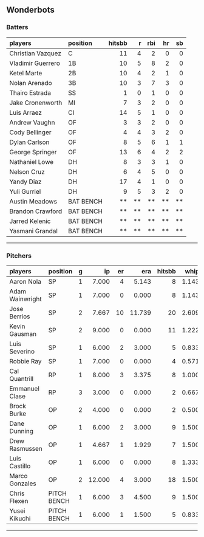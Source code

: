 ## Wonderbots

### Batters

 
|players           |position  | hitsbb|  r| rbi| hr| sb| 
|:-----------------|:---------|------:|--:|---:|--:|--:| 
|Christian Vazquez |C         |     11|  4|   2|  0|  0| 
|Vladimir Guerrero |1B        |     10|  5|   8|  2|  0| 
|Ketel Marte       |2B        |     10|  4|   2|  1|  0| 
|Nolan Arenado     |3B        |     10|  3|   7|  3|  0| 
|Thairo Estrada    |SS        |      1|  0|   1|  0|  0| 
|Jake Cronenworth  |MI        |      7|  3|   2|  0|  0| 
|Luis Arraez       |CI        |     14|  5|   1|  0|  0| 
|Andrew Vaughn     |OF        |      3|  3|   2|  0|  0| 
|Cody Bellinger    |OF        |      4|  4|   3|  2|  0| 
|Dylan Carlson     |OF        |      8|  5|   6|  1|  1| 
|George Springer   |OF        |     13|  6|   4|  2|  2| 
|Nathaniel Lowe    |DH        |      8|  3|   3|  1|  0| 
|Nelson Cruz       |DH        |      6|  4|   5|  0|  0| 
|Yandy Diaz        |DH        |     17|  4|   1|  0|  0| 
|Yuli Gurriel      |DH        |      9|  5|   3|  2|  0| 
|Austin Meadows    |BAT BENCH |     **| **|  **| **| **| 
|Brandon Crawford  |BAT BENCH |     **| **|  **| **| **| 
|Jarred Kelenic    |BAT BENCH |     **| **|  **| **| **| 
|Yasmani Grandal   |BAT BENCH |     **| **|  **| **| **| 


* * *

### Pitchers

 
|players         |position    |  g|     ip| er|    era| hitsbb|  whip| so|  w| sv| 
|:---------------|:-----------|--:|------:|--:|------:|------:|-----:|--:|--:|--:| 
|Aaron Nola      |SP          |  1|  7.000|  4|  5.143|      8| 1.143|  8|  1|  0| 
|Adam Wainwright |SP          |  1|  7.000|  0|  0.000|      8| 1.143|  9|  1|  0| 
|Jose Berrios    |SP          |  2|  7.667| 10| 11.739|     20| 2.609|  4|  1|  0| 
|Kevin Gausman   |SP          |  2|  9.000|  0|  0.000|     11| 1.222| 13|  1|  0| 
|Luis Severino   |SP          |  1|  6.000|  2|  3.000|      5| 0.833|  4|  0|  0| 
|Robbie Ray      |SP          |  1|  7.000|  0|  0.000|      4| 0.571|  8|  0|  0| 
|Cal Quantrill   |RP          |  1|  8.000|  3|  3.375|      8| 1.000|  3|  0|  0| 
|Emmanuel Clase  |RP          |  3|  3.000|  0|  0.000|      2| 0.667|  3|  1|  1| 
|Brock Burke     |OP          |  2|  4.000|  0|  0.000|      2| 0.500|  5|  0|  0| 
|Dane Dunning    |OP          |  1|  6.000|  2|  3.000|      9| 1.500|  3|  0|  0| 
|Drew Rasmussen  |OP          |  1|  4.667|  1|  1.929|      7| 1.500|  2|  0|  0| 
|Luis Castillo   |OP          |  1|  6.000|  0|  0.000|      8| 1.333| 11|  1|  0| 
|Marco Gonzales  |OP          |  2| 12.000|  4|  3.000|     18| 1.500|  7|  0|  0| 
|Chris Flexen    |PITCH BENCH |  1|  6.000|  3|  4.500|      9| 1.500|  3|  1|  0| 
|Yusei Kikuchi   |PITCH BENCH |  1|  6.000|  1|  1.500|      5| 0.833|  8|  1|  0| 


* * *


